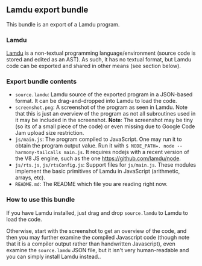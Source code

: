 ## Lamdu export bundle

This bundle is an export of a Lamdu program.

### Lamdu

[Lamdu](http://lamdu.org) is a non-textual programming language/environment (source code is stored and edited as an AST).
As such, it has no textual format, but Lamdu code can be exported and shared in other means (see section below).

### Export bundle contents

* `source.lamdu`: Lamdu source of the exported program in a JSON-based format. It can be drag-and-dropped into Lamdu to load the code.
* `screenshot.png`: A screenshot of the program as seen in Lamdu. Note that this is just an overview of the program as not all subroutines used in it may be included in the screenshot. **Note**: The screenshot may be tiny (so its of a small piece of the code) or even missing due to Google Code Jam upload size restriction.
* `js/main.js`: The program compiled to JavaScript. One may run it to obtain the program output value. Run it with `$ NODE_PATH=. node --harmony-tailcalls main.js`. It requires nodejs with a recent version of the V8 JS engine, such as the one https://github.com/lamdu/node.
* `js/rts.js`, `js/rtsConfig.js`: Support files for `js/main.js`. These modules implement the basic primitives of Lamdu in JavaScript (arithmetic, arrays, etc).
* `README.md`: The README which file you are reading right now.

### How to use this bundle

If you have Lamdu installed, just drag and drop `source.lamdu` to Lamdu to load the code.

Otherwise, start with the screenshot to get an overview of the code, and then you may further examine the compiled Javascript code (though note that it is a compiler output rather than handwritten Javascript), even examine the `source.lamdu` JSON file, but it isn't very human-readable and you can simply install Lamdu instead..
